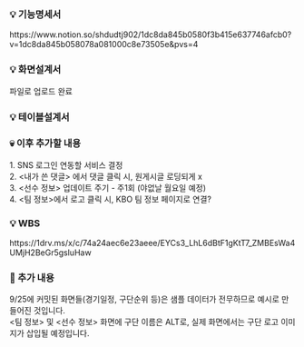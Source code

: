 <h3> 💡 기능명세서 </h3>
https://www.notion.so/shdudtj902/1dc8da845b0580f3b415e637746afcb0?v=1dc8da845b058078a081000c8e73505e&pvs=4

<h3> 💡 화면설계서 </h3>
파일로 업로드 완료

<h3> 💡 테이블설계서 </h3>

<h3> 💀 이후 추가할 내용 </h3>
1. SNS 로그인 연동할 서비스 결정 <br>
2. <내가 쓴 댓글> 에서 댓글 클릭 시, 원게시글 로딩되게 x <br>
3. <선수 정보> 업데이트 주기 - 주1회 (야없날 월요일 예정) <br>
4. <팀 정보>에서 로고 클릭 시, KBO 팀 정보 페이지로 연결? <br>

<h3> 💡 WBS </h3>
https://1drv.ms/x/c/74a24aec6e23aeee/EYCs3_LhL6dBtF1gKtT7_ZMBEsWa4UMjH2BeGr5gsluHaw

<h3> 🔁 추가 내용 </h3>
9/25에 커밋된 화면들(경기일정, 구단순위 등)은 샘플 데이터가 전무하므로 예시로 만들어진 것입니다. <br>
<팀 정보> 및 <선수 정보> 화면에 구단 이름은 ALT로, 실제 화면에서는 구단 로고 이미지가 삽입될 예정입니다.
